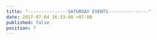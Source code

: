 ```yaml
---
title: "---------------SATURDAY EVENTS---------------"
date: 2017-07-04 16:33:00 +07:00
published: false
position: 7
---
```


